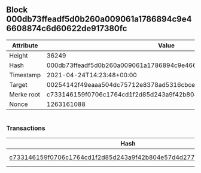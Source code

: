 ## Block 000db73ffeadf5d0b260a009061a1786894c9e46608874c6d60622de917380fc

Attribute | Value
--- | ---
Height | 36249
Hash | 000db73ffeadf5d0b260a009061a1786894c9e46608874c6d60622de917380fc
Timestamp | 2021-04-24T14:23:48+00:00
Target | 00254142f49eaaa504dc75712e8378ad5316cbcead634704b3734b6271167cc4
Merke root | c733146159f0706c1764cd1f2d85d243a9f42b804e57d4d277b7298ddce2cd59
Nonce | 1263161088

```

```

### Transactions

Hash | Amount
--- | ---
[c733146159f0706c1764cd1f2d85d243a9f42b804e57d4d277b7298ddce2cd59](c733146159f0706c1764cd1f2d85d243a9f42b804e57d4d277b7298ddce2cd59.md) | 10.00000000 SKEPTI 
